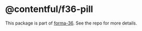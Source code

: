 # @contentful/f36-pill

This package is part of [forma-36](https://github.com/contentful/forma-36). See the repo for more details.
